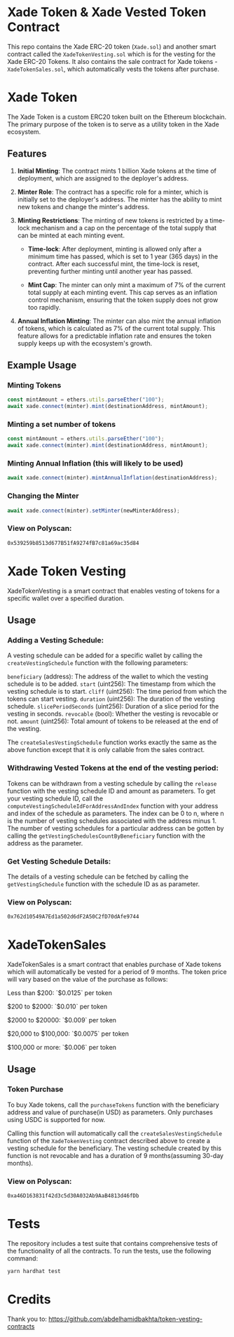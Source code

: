 # Xade Token & Xade Vested Token Contract

This repo contains the Xade ERC-20 token (`Xade.sol`) and another smart contract called the `XadeTokenVesting.sol` which is for the vesting for the Xade ERC-20 Tokens. It also contains the sale contract for Xade tokens - `XadeTokenSales.sol`, which automatically vests the tokens after purchase.

# Xade Token

The Xade Token is a custom ERC20 token built on the Ethereum blockchain. The primary purpose of the token is to serve as a utility token in the Xade ecosystem.

## Features

1. **Initial Minting**: The contract mints 1 billion Xade tokens at the time of deployment, which are assigned to the deployer's address.

2. **Minter Role**: The contract has a specific role for a minter, which is initially set to the deployer's address. The minter has the ability to mint new tokens and change the minter's address.

3. **Minting Restrictions**: The minting of new tokens is restricted by a time-lock mechanism and a cap on the percentage of the total supply that can be minted at each minting event.

   - **Time-lock**: After deployment, minting is allowed only after a minimum time has passed, which is set to 1 year (365 days) in the contract. After each successful mint, the time-lock is reset, preventing further minting until another year has passed.

   - **Mint Cap**: The minter can only mint a maximum of 7% of the current total supply at each minting event. This cap serves as an inflation control mechanism, ensuring that the token supply does not grow too rapidly.

4. **Annual Inflation Minting**: The minter can also mint the annual inflation of tokens, which is calculated as 7% of the current total supply. This feature allows for a predictable inflation rate and ensures the token supply keeps up with the ecosystem's growth.

## Example Usage

### Minting Tokens

```js
const mintAmount = ethers.utils.parseEther("100");
await xade.connect(minter).mint(destinationAddress, mintAmount);
```

### Minting a set number of tokens

```js
const mintAmount = ethers.utils.parseEther("100");
await xade.connect(minter).mint(destinationAddress, mintAmount);
```

### Minting Annual Inflation (this will likely to be used)

```js
await xade.connect(minter).mintAnnualInflation(destinationAddress);
```

### Changing the Minter

```js
await xade.connect(minter).setMinter(newMinterAddress);
```

### View on Polyscan:
```bash
0x539259b8513d677B51fA9274fB7c81a69ac35d84
```


# Xade Token Vesting

XadeTokenVesting is a smart contract that enables vesting of tokens for a specific wallet over a specified duration.

## Usage

### Adding a Vesting Schedule:

A vesting schedule can be added for a specific wallet by calling the `createVestingSchedule` function with the following parameters:

`beneficiary` (address): The address of the wallet to which the vesting schedule is to be added.
`start` (uint256): The timestamp from which the vesting schedule is to start.
`cliff` (uint256): The time period from which the tokens can start vesting.
`duration` (uint256): The duration of the vesting schedule.
`slicePeriodSeconds` (uint256): Duration of a slice period for the vesting in seconds.
`revocable` (bool): Whether the vesting is revocable or not.
`amount` (uint256): Total amount of tokens to be released at the end of the vesting.

The `createSalesVestingSchedule` function works exactly the same as the above function except that it is only callable from the sales contract.




### Withdrawing Vested Tokens at the end of the vesting period:

Tokens can be withdrawn from a vesting schedule by calling the `release` function with the vesting schedule ID and amount as parameters. To get your vesting schedule ID, call the `computeVestingScheduleIdForAddressAndIndex` function with your address and index of the schedule as parameters.
The index can be 0 to n, where n is the number of vesting schedules associated with the address minus 1.
The number of vesting schedules for a particular address can be gotten by calling the `getVestingSchedulesCountByBeneficiary` function with the address as the parameter. 

### Get Vesting Schedule Details:

The details of a vesting schedule can be fetched by calling the `getVestingSchedule` function with the schedule ID as as parameter.

### View on Polyscan:
```bash
0x762d10549A7Ed1a502d6dF2A50C2fD70dAfe9744
```



# XadeTokenSales

XadeTokenSales is a smart contract that enables purchase of Xade tokens which will automatically be vested for a period of 9 months. The token price will vary based on the value of the purchase as follows:

Less than $200: `$0.0125` per token

$200 to $2000: `$0.010` per token

$2000 to $20000: `$0.009` per token

$20,000 to $100,000: `$0.0075` per token 

$100,000 or more: `$0.006` per token

## Usage

### Token Purchase
To buy Xade tokens, call the `purchaseTokens` function with the beneficiary address and value of purchase(in USD) as parameters.
Only purchases using USDC is supported for now.

Calling this function will automatically call the `createSalesVestingSchedule` function of the `XadeTokenVesting` contract described above to create a vesting schedule for the beneficiary. The vesting schedule created by this function is not revocable and has a duration of 9 months(assuming 30-day months). 

### View on Polyscan:
```bash
0xa46D163831f42d3c5d30A032Ab9AaB4813d46fDb
```

# Tests

The repository includes a test suite that contains comprehensive tests of the functionality of all the contracts. To run the tests, use the following command:

```bash
yarn hardhat test
```


# Credits

Thank you to: https://github.com/abdelhamidbakhta/token-vesting-contracts
